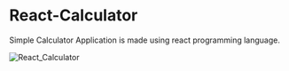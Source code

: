 # React-Calculator
Simple Calculator Application is made using react programming language.


![React_Calculator](https://user-images.githubusercontent.com/114981861/233400035-3b054cc9-ad6c-4bb4-aca0-202474bd225f.png)
